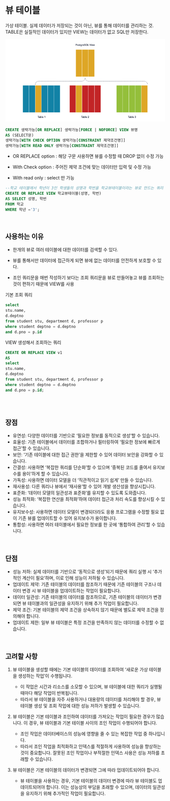 # 뷰 테이블

가상 테이블. 실제 데이터가 저장되는 것이 아닌, 뷰를 통해 데이터를 관리하는 것. TABLE은 실질적인 데이터가 있지만 VIEW는 데이터가 없고 SQL만 저장한다.

![](images/viewTable1.png)

```sql
CREATE 생략가능[OR REPLACE] 생략가능[FORCE | NOFORCE] VIEW 뷰명
AS (SELECT문)
생략가능[WITH CHECK OPTION 생략가능[CONSTRAINT 제약조건명]]
생략가능[WITH READ ONLY 생략가능[CONSTRAINT 제약조건명]]
```

- OR REPLACE option : 해당 구문 사용하면 뷰를 수정할 때 DROP 없이 수정 가능

- With Check option : 주어진 제약 조건에 맞는 데이터만 입력 및 수정 가능

- With read only : select 만 가능

```sql
--학교 테이블에서 학년이 3인 학생들의 성명과 학번을 학교뷰테이블이라는 뷰로 만드는 쿼리
CREATE OR REPLACE VIEW 학교뷰테이블(성명, 학번)
AS SELECT 성명, 학번
FROM 학교
WHERE 학년 ='3';
```

<br/>

## 사용하는 이유

- 한개의 뷰로 여러 테이블에 대한 데이터를 검색할 수 있다.

- 뷰를 통해서만 데이터에 접근하게 되면 뷰에 없는 데이터를 안전하게 보호할 수 있다.

- 조인 쿼리문을 매번 작성하기 보다는 조회 쿼리문을 뷰로 만들어놓고 뷰를 조회하는 것이 편하기 때문에 VIEW를 사용

기본 조회 쿼리

```sql
select
stu.name,
d.deptno
from student stu, department d, professor p
where student deptno = d.deptno
and d.pno = p.id
```

VIEW 생성해서 조회하는 쿼리

```sql
CREATE OR REPLACE VIEW v1
AS
select
stu.name,
d.deptno
from student stu, department d, professor p
where student deptno = d.deptno
and d.pno = p.id;
```

<br/><br/>

## 장점

- 유연성: 다양한 데이터를 기반으로 ‘필요한 정보를 동적으로 생성’할 수 있습니다.
- 효율성: 기존 테이블에서 데이터를 조합하거나 필터링하여 ‘필요한 정보에 빠르게 접근’할 수 있습니다.
- 보안: ‘기존 테이블에 대한 접근 권한’을 제한할 수 있어 데이터 보안을 강화할 수 있습니다.
- 간결성: 사용하면 ‘복잡한 쿼리를 단순화’할 수 있으며 ‘중복된 코드를 줄여서 유지보수를 용이’하게 할 수 있습니다.
- 가독성: 사용하면 데이터 모델을 더 ‘직관적이고 읽기 쉽게’ 만들 수 있습니다.
- 재사용성: 다른 쿼리나 뷰에서 ‘재사용’할 수 있어 개발 생산성을 향상시킵니다.
- 표준화: ‘데이터 모델의 일관성과 표준화’를 유지할 수 있도록 도와줍니다.
- 성능 최적화: ‘복잡한 연산을 최적화’하여 데이터 접근과 처리 속도를 향상시킬 수 있습니다.
- 유지보수성: 사용하면 데이터 모델이 변경되더라도 응용 프로그램을 수정할 필요 없이 기존 뷰를 업데이트할 수 있어 유지보수가 용이합니다.
- 통합성: 사용하면 여러 테이블에서 필요한 정보를 한 곳에 ‘통합하여 관리’할 수 있습니다.

<br/>

## 단점

- 성능 저하: 실제 데이터를 기반으로 ‘동적으로 생성’되기 때문에 쿼리 실행 시 ‘추가적인 계산이 필요’하며, 이로 인해 성능이 저하될 수 있습니다.
- 업데이트 제약: 기존 테이블의 데이터를 참조하기 때문에 기존 테이블의 구조나 데이터 변경 시 뷰 테이블을 업데이트하는 작업이 필요합니다.
- 데이터 일관성: 기존 테이블의 데이터를 참조하므로, 기존 테이블의 데이터가 변경되면 뷰 테이블과의 일관성을 유지하기 위해 추가 작업이 필요합니다.
- 제약 조건: 기본 테이블의 제약 조건을 상속하지 않기 때문에 별도로 제약 조건을 정의해야 합니다.
- 업데이트 제한: 일부 뷰 테이블은 특정 조건을 만족하지 않는 데이터를 수정할 수 없습니다.

<br/>

## 고려할 사항

1. 뷰 테이블을 생성할 때에는 기본 테이블의 데이터를 조회하여 ‘새로운 가상 테이블을 생성하는 작업’이 수행됩니다.

   - 이 작업은 시간과 리소스를 소모할 수 있으며, 뷰 테이블에 대한 쿼리가 실행될 때마다 해당 작업이 반복됩니다.
   - 따라서 뷰 테이블을 자주 사용하거나 대용량의 데이터를 처리해야 할 경우, 뷰 테이블 생성 및 조회 작업에 대한 성능 저하가 발생할 수 있습니다.

2. 뷰 테이블은 기본 테이블과 조인하여 데이터를 가져오는 작업이 필요한 경우가 많습니다. 이 경우, 뷰 테이블과 기본 테이블 사이의 조인 작업이 수행되어야 합니다.

   - 조인 작업은 데이터베이스의 성능에 영향을 줄 수 있는 복잡한 작업 중 하나입니다.
   - 따라서 조인 작업을 최적화하고 인덱스를 적절하게 사용하여 성능을 향상하는 것이 중요합니다. 잘못된 조인 작업이나 부적절한 인덱스 사용은 성능 저하를 초래할 수 있습니다.

3. 뷰 테이블은 기본 테이블의 데이터가 변경되면 그에 따라 업데이트되어야 합니다.

   - 뷰 테이블을 사용하는 경우, 기본 테이블의 데이터 변경에 따라 뷰 테이블도 업데이트되어야 합니다. 이는 성능상의 부담을 초래할 수 있으며, 데이터의 일관성을 유지하기 위해 추가적인 작업이 필요합니다.
